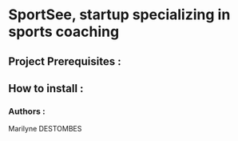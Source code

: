# SportSee, startup specializing in sports coaching

## Project Prerequisites :

## How to install :

### Authors :

Marilyne DESTOMBES

